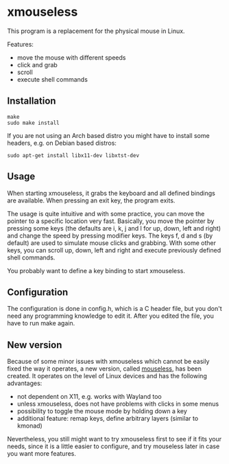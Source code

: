 # xmouseless

This program is a replacement for the physical mouse in Linux.

Features:

- move the mouse with different speeds
- click and grab
- scroll
- execute shell commands

## Installation

```
make
sudo make install
```

If you are not using an Arch based distro you might have to install some headers, e.g. on Debian based distros:

```
sudo apt-get install libx11-dev libxtst-dev
```

## Usage

When starting xmouseless, it grabs the keyboard and all defined bindings are available. When pressing an exit key, the
program exits.

The usage is quite intuitive and with some practice, you can move the pointer to a specific location very fast.
Basically, you move the pointer by pressing some keys (the defaults are i, k, j and l for up, down, left and right)
and change the speed by pressing modifier keys. The keys f, d and s (by default) are used to simulate mouse clicks and
grabbing. With some other keys, you can scroll up, down, left and right and execute previously defined shell commands.

You probably want to define a key binding to start xmouseless.

## Configuration

The configuration is done in config.h, which is a C header file, but you don't need any programming knowledge to edit
it. After you edited the file, you have to run make again. 

## New version

Because of some minor issues with xmouseless which cannot be easily fixed the way it operates, a new version, called
[mouseless](https://github.com/jbensmann/mouseless), has been created. It operates on the level of Linux devices and has
the following advantages:
- not dependent on X11, e.g. works with Wayland too
- unless xmouseless, does not have problems with clicks in some menus
- possibility to toggle the mouse mode by holding down a key
- additional feature: remap keys, define arbitrary layers (similar to kmonad)

Nevertheless, you still might want to try xmouseless first to see if it fits your needs, since it is a little
easier to configure, and try mouseless later in case you want more features.

